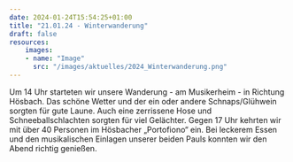 ```yaml
---
date: 2024-01-24T15:54:25+01:00
title: "21.01.24 - Winterwanderung"
draft: false
resources:
    images:
    - name: "Image"
      src: "/images/aktuelles/2024_Winterwanderung.png"
---
```




Um 14 Uhr starteten wir unsere Wanderung - am Musikerheim - in Richtung Hösbach. Das schöne Wetter und der ein oder andere Schnaps/Glühwein sorgten für gute Laune. Auch eine zerrissene Hose und Schneeballschlachten sorgten für viel Gelächter. Gegen 17 Uhr kehrten wir mit über 40 Personen im Hösbacher „Portofiono“ ein. Bei leckerem Essen und den musikalischen Einlagen unserer beiden Pauls konnten wir den Abend richtig genießen.